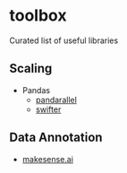 # toolbox
Curated list of useful libraries

## Scaling
- Pandas
  - [pandarallel](https://github.com/nalepae/pandarallel)
  - [swifter](https://github.com/jmcarpenter2/swifter)

## Data Annotation
- [makesense.ai](https://www.makesense.ai/)
